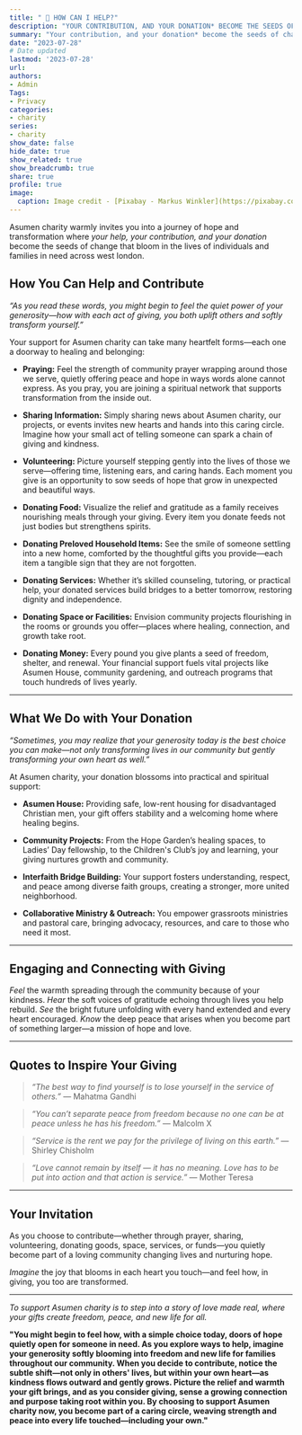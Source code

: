 ```yaml
---
title: " 🌱 HOW CAN I HELP?"
description: "YOUR CONTRIBUTION, AND YOUR DONATION* BECOME THE SEEDS OF CHANGE."
summary: "Your contribution, and your donation* become the seeds of change"
date: "2023-07-28"
# Date updated
lastmod: '2023-07-28'
url: 
authors: 
- Admin
Tags: 
- Privacy
categories: 
- charity
series: 
- charity
show_date: false
hide_date: true
show_related: true
show_breadcrumb: true
share: true
profile: true
image:
  caption: Image credit - [Pixabay - Markus Winkler](https://pixabay.com/photos/privacy-policy-dsgvo-5243225/)
---
```



Asumen charity warmly invites you into a journey of hope and transformation where *your help, your contribution, and your donation* become the seeds of change that bloom in the lives of individuals and families in need across west london.


## How You Can Help and Contribute

*“As you read these words, you might begin to feel the quiet power of your generosity—how with each act of giving, you both uplift others and softly transform yourself.”*

Your support for Asumen charity can take many heartfelt forms—each one a doorway to healing and belonging:

- **Praying:** Feel the strength of community prayer wrapping around those we serve, quietly offering peace and hope in ways words alone cannot express. As you pray, you are joining a spiritual network that supports transformation from the inside out.

- **Sharing Information:** Simply sharing news about Asumen charity, our projects, or events invites new hearts and hands into this caring circle. Imagine how your small act of telling someone can spark a chain of giving and kindness.

- **Volunteering:** Picture yourself stepping gently into the lives of those we serve—offering time, listening ears, and caring hands. Each moment you give is an opportunity to sow seeds of hope that grow in unexpected and beautiful ways.

- **Donating Food:** Visualize the relief and gratitude as a family receives nourishing meals through your giving. Every item you donate feeds not just bodies but strengthens spirits.

- **Donating Preloved Household Items:** See the smile of someone settling into a new home, comforted by the thoughtful gifts you provide—each item a tangible sign that they are not forgotten.

- **Donating Services:** Whether it’s skilled counseling, tutoring, or practical help, your donated services build bridges to a better tomorrow, restoring dignity and independence.

- **Donating Space or Facilities:** Envision community projects flourishing in the rooms or grounds you offer—places where healing, connection, and growth take root.

- **Donating Money:** Every pound you give plants a seed of freedom, shelter, and renewal. Your financial support fuels vital projects like Asumen House, community gardening, and outreach programs that touch hundreds of lives yearly.

---

## What We Do with Your Donation

*“Sometimes, you may realize that your generosity today is the best choice you can make—not only transforming lives in our community but gently transforming your own heart as well.”*

At Asumen charity, your donation blossoms into practical and spiritual support:

- **Asumen House:** Providing safe, low-rent housing for disadvantaged Christian men, your gift offers stability and a welcoming home where healing begins.

- **Community Projects:** From the Hope Garden’s healing spaces, to Ladies’ Day fellowship, to the Children's Club’s joy and learning, your giving nurtures growth and community.

- **Interfaith Bridge Building:** Your support fosters understanding, respect, and peace among diverse faith groups, creating a stronger, more united neighborhood.

- **Collaborative Ministry & Outreach:** You empower grassroots ministries and pastoral care, bringing advocacy, resources, and care to those who need it most.

---

## Engaging and Connecting with Giving

*Feel* the warmth spreading through the community because of your kindness. *Hear* the soft voices of gratitude echoing through lives you help rebuild. *See* the bright future unfolding with every hand extended and every heart encouraged. *Know* the deep peace that arises when you become part of something larger—a mission of hope and love.

---

## Quotes to Inspire Your Giving

> *“The best way to find yourself is to lose yourself in the service of others.”* — Mahatma Gandhi

> *“You can’t separate peace from freedom because no one can be at peace unless he has his freedom.”* — Malcolm X

> *“Service is the rent we pay for the privilege of living on this earth.”* — Shirley Chisholm

> *“Love cannot remain by itself — it has no meaning. Love has to be put into action and that action is service.”* — Mother Teresa

---

## Your Invitation

As you choose to contribute—whether through prayer, sharing, volunteering, donating goods, space, services, or funds—you quietly become part of a loving community changing lives and nurturing hope.

*Imagine* the joy that blooms in each heart you touch—and feel how, in giving, you too are transformed.

---

*To support Asumen charity is to step into a story of love made real, where your gifts create freedom, peace, and new life for all.*

**"You might begin to feel how, with a simple choice today, doors of hope quietly open for someone in need. As you explore ways to help, imagine your generosity softly blooming into freedom and new life for families throughout our community. When you decide to contribute, notice the subtle shift—not only in others' lives, but within your own heart—as kindness flows outward and gently grows. Picture the relief and warmth your gift brings, and as you consider giving, sense a growing connection and purpose taking root within you. By choosing to support Asumen charity now, you become part of a caring circle, weaving strength and peace into every life touched—including your own."**

